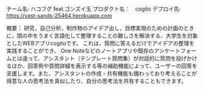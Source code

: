チーム名: ハコフグ feat.ゴンズイ玉
プロダクト名：　cogito
デプロイ先: https://vast-sands-25464.herokuapp.com

概要： 研究，自己分析，制作物のアイデア出し，目標実現のための計画のときに，頭の中をうまく言語化して整理することの難しさを解決する、大学生を対象としたWEBアプリcogitoです。 これは、質問に答えるだけでアイデアの整理を実践することができ、 One Noteなどのノートアプリや既存のアンケートフォームとは違って、アシスタント（テンプレート質問集）が対話的に質問を投げかけるほか、回答例や質問詳細を表示する等の補助機能によって、ユーザーの回答を支援します。また、アシスタントの作成・共有機能も備わっており考えることが得意な人の思考法を真似したり、自分の思考法を共有することもできます。
